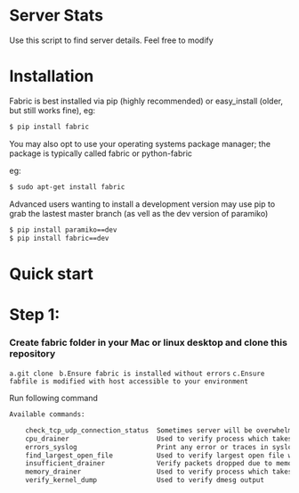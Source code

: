 # Server Stats


Use this script to find server details. Feel free to modify
# Installation
Fabric is best installed via pip (highly recommended) or easy_install (older, but still works fine), 
eg:

```sh
$ pip install fabric
```
You may also opt to use your operating systems package manager; the package is typically called fabric or python-fabric

eg:

```sh
$ sudo apt-get install fabric
```

Advanced users wanting to install a development version may use pip to grab the lastest master branch (as vell as the dev version of paramiko)
```sh
$ pip install paramiko==dev
$ pip install fabric==dev
```

# Quick start
# Step 1:
### Create fabric folder in your Mac or linux desktop and clone this repository

`a.git clone `
`b.Ensure fabric is installed without errors`
`c.Ensure fabfile is modified with host accessible to your environment`

Run following command 
```sh
Available commands:

    check_tcp_udp_connection_status  Sometimes server will be overwhelmed by number of open connections leading to denial of serv...
    cpu_drainer                      Used to verify process which takes more cpu
    errors_syslog                    Print any error or traces in syslog for eventual server misbehaviour
    find_largest_open_file           Used to verify largest open file which occupy disc space
    insufficient_drainer             Verify packets dropped due to memory constrain, if this increases will eventually lead to me...
    memory_drainer                   Used to verify process which takes more memory Top 5
    verify_kernel_dump               Used to verify dmesg output
```
